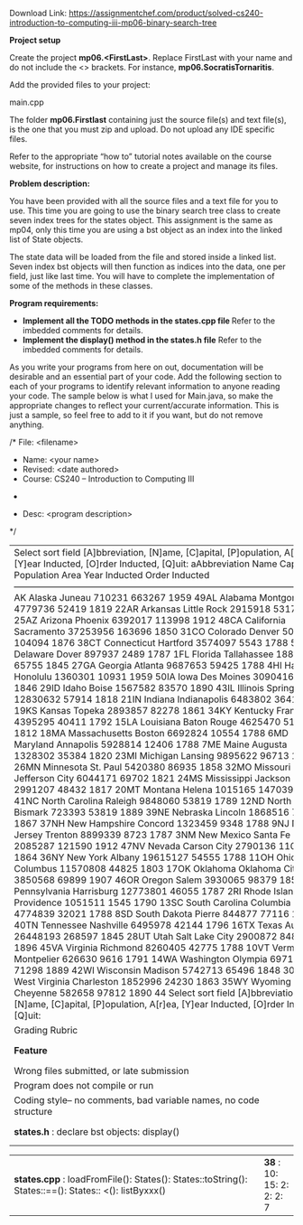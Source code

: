 Download Link: https://assignmentchef.com/product/solved-cs240-introduction-to-computing-iii-mp06-binary-search-tree
<br>



<strong>Project setup</strong>

Create the project <strong>mp06.&lt;FirstLast&gt;</strong>. Replace FirstLast with your name and do not include the &lt;&gt; brackets. For instance, <strong>mp06.SocratisTornaritis</strong>.

Add the provided files to your project:

main.cpp

The folder <strong>mp06.Firstlast</strong> containing just the source file(s) and text file(s), is the one that you must zip and upload. Do not upload any IDE specific files.

Refer to the appropriate “how to” tutorial notes available on the course website, for instructions on how to create a project and manage its files.

<strong>Problem description:</strong>

You have been provided with all the source files and a text file for you to use. This time you are going to use the binary search tree class to create seven index trees for the states object. This assignment is the same as mp04, only this time you are using a bst object as an index into the linked list of State objects.

The state data will be loaded from the file and stored inside a linked list. Seven index bst objects will then function as indices into the data, one per field, just like last time. You will have to complete the implementation of some of the methods in these classes.

<strong>Program requirements:</strong>

<ul>

 <li><strong>Implement all the TODO methods in the states.cpp file </strong>Refer to the imbedded comments for details.</li>

 <li><strong>Implement the display() method in the states.h file</strong> Refer to the imbedded comments for details.</li>

</ul>

As you write your programs from here on out, documentation will be desirable and an essential part of your code. Add the following section to each of your programs to identify relevant information to anyone reading your code. The sample below is what I used for Main.java, so make the appropriate changes to reflect your current/accurate information. This is just a sample, so feel free to add to it if you want, but do not remove anything.

/*    File: &lt;filename&gt;

<ul>

 <li>Name: &lt;your name&gt;</li>

 <li>Revised: &lt;date authored&gt;</li>

 <li>Course: CS240 – Introduction to Computing III</li>

</ul>

*

<ul>

 <li>Desc: &lt;program description&gt;</li>

</ul>

*/

<strong> </strong>

<table width="624">

 <tbody>

  <tr>

   <td colspan="2" width="624">Select sort field [A]bbreviation, [N]ame, [C]apital, [P]opulation, A[r]ea, [Y]ear Inducted, [O]rder Inducted, [Q]uit: aAbbreviation   Name             Capital            Population       Area   Year Inducted   Order Inducted———————————————————————————————————AK             Alaska           Juneau                 710231     663267            1959               49AL             Alabama          Montgomery            4779736      52419            1819               22AR             Arkansas         Little Rock           2915918      53179            1836               25AZ             Arizona          Phoenix               6392017     113998            1912               48CA             California       Sacramento           37253956     163696            1850               31CO             Colorado         Denver                5029196     104094            1876               38CT             Connecticut      Hartford              3574097       5543            1788                5DE             Delaware         Dover                  897937       2489            1787                1FL             Florida          Tallahassee          18801310      65755            1845               27GA             Georgia          Atlanta               9687653      59425            1788                4HI             Hawaii           Honolulu              1360301      10931            1959               50IA             Iowa             Des Moines            3090416      56273            1846               29ID             Idaho            Boise                 1567582      83570            1890               43IL             Illinois         Springfield          12830632      57914            1818               21IN             Indiana          Indianapolis          6483802      36417            1816               19KS             Kansas           Topeka                2893857      82278            1861               34KY             Kentucky         Frankfort             4395295      40411            1792               15LA             Louisiana        Baton Rouge           4625470      51988            1812               18MA             Massachusetts    Boston                6692824      10554            1788                6MD             Maryland         Annapolis             5928814      12406            1788                7ME             Maine            Augusta               1328302      35384            1820               23MI             Michigan         Lansing               9895622      96713            1837               26MN             Minnesota        St. Paul              5420380      86935            1858               32MO             Missouri         Jefferson City        6044171      69702            1821               24MS             Mississippi      Jackson               2991207      48432            1817               20MT             Montana          Helena                1015165     147039            1889               41NC             North Carolina   Raleigh               9848060      53819            1789               12ND             North Dakota     Bismark                723393      53819            1889               39NE             Nebraska         Lincoln               1868516      77349            1867               37NH             New Hampshire    Concord               1323459       9348            1788                9NJ             New Jersey       Trenton               8899339       8723            1787                3NM             New Mexico       Santa Fe              2085287     121590            1912               47NV             Nevada           Carson City           2790136     110572            1864               36NY             New York         Albany               19615127      54555            1788               11OH             Ohio             Columbus             11570808      44825            1803               17OK             Oklahoma         Oklahoma City         3850568      69899            1907               46OR             Oregon           Salem                 3930065      98379            1859               33PA             Pennsylvania     Harrisburg           12773801      46055            1787                2RI             Rhode Island     Providence            1051511       1545            1790               13SC             South Carolina   Columbia              4774839      32021            1788                8SD             South Dakota     Pierre                 844877      77116            1889               40TN             Tennessee        Nashville             6495978      42144            1796               16TX             Texas            Austin               26448193     268597            1845               28UT             Utah             Salt Lake City        2900872      84897            1896               45VA             Virginia         Richmond              8260405      42775            1788               10VT             Vermont          Montpelier             626630       9616            1791               14WA             Washington       Olympia               6971406      71298            1889               42WI             Wisconsin        Madison               5742713      65496            1848               30WV             West Virginia    Charleston            1852996      24230            1863               35WY             Wyoming          Cheyenne               582658      97812            1890               44 Select sort field [A]bbreviation, [N]ame, [C]apital, [P]opulation, A[r]ea, [Y]ear Inducted, [O]rder Inducted, [Q]uit:</td>

  </tr>

  <tr>

   <td width="569">Grading Rubric</td>

   <td width="55"> </td>

  </tr>

  <tr>

   <td width="569"><strong>Feature</strong></td>

   <td width="55"><strong>Point s</strong></td>

  </tr>

  <tr>

   <td width="569">Wrong files submitted, or late submission</td>

   <td width="55">-50</td>

  </tr>

  <tr>

   <td width="569">Program does not compile or run</td>

   <td width="55">-6</td>

  </tr>

  <tr>

   <td width="569">Coding style– no comments, bad variable names, no code structure</td>

   <td width="55">-5</td>

  </tr>

  <tr>

   <td width="569"><strong>states.h </strong>: declare bst objects: display()</td>

   <td width="55"><strong>12 </strong>: 7: 5</td>

  </tr>

 </tbody>

</table>




<table width="624">

 <tbody>

  <tr>

   <td width="570"><strong>states.cpp </strong> : loadFromFile(): States(): States::toString(): States::==(): States:: &lt;(): listByxxx()</td>

   <td width="54"><strong>38 </strong>: 10: 15: 2: 2: 2: 7</td>

  </tr>

 </tbody>

</table>


